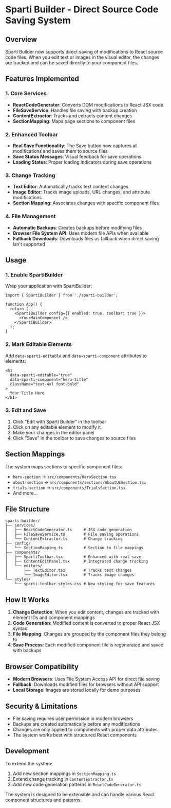 # Sparti Builder - Direct Source Code Saving System

## Overview

Sparti Builder now supports direct saving of modifications to React source code files. When you edit text or images in the visual editor, the changes are tracked and can be saved directly to your component files.

## Features Implemented

### 1. Core Services

- **ReactCodeGenerator**: Converts DOM modifications to React JSX code
- **FileSaveService**: Handles file saving with backup creation
- **ContentExtractor**: Tracks and extracts content changes
- **SectionMapping**: Maps page sections to component files

### 2. Enhanced Toolbar

- **Real Save Functionality**: The Save button now captures all modifications and saves them to source files
- **Save Status Messages**: Visual feedback for save operations
- **Loading States**: Proper loading indicators during save operations

### 3. Change Tracking

- **Text Editor**: Automatically tracks text content changes
- **Image Editor**: Tracks image uploads, URL changes, and attribute modifications
- **Section Mapping**: Associates changes with specific component files

### 4. File Management

- **Automatic Backups**: Creates backups before modifying files
- **Browser File System API**: Uses modern file APIs when available
- **Fallback Downloads**: Downloads files as fallback when direct saving isn't supported

## Usage

### 1. Enable SpartiBuilder

Wrap your application with SpartiBuilder:

```tsx
import { SpartiBuilder } from './sparti-builder';

function App() {
  return (
    <SpartiBuilder config={{ enabled: true, toolbar: true }}>
      <YourMainComponent />
    </SpartiBuilder>
  );
}
```

### 2. Mark Editable Elements

Add `data-sparti-editable` and `data-sparti-component` attributes to elements:

```tsx
<h1 
  data-sparti-editable="true"
  data-sparti-component="hero-title"
  className="text-4xl font-bold"
>
  Your Title Here
</h1>
```

### 3. Edit and Save

1. Click "Edit with Sparti Builder" in the toolbar
2. Click on any editable element to modify it
3. Make your changes in the editor panel
4. Click "Save" in the toolbar to save changes to source files

## Section Mappings

The system maps sections to specific component files:

- `hero-section` → `src/components/HeroSection.tsx`
- `about-section` → `src/components/sections/AboutUsSection.tsx`
- `trials-section` → `src/components/TrialsSection.tsx`
- And more...

## File Structure

```
sparti-builder/
├── services/
│   ├── ReactCodeGenerator.ts     # JSX code generation
│   ├── FileSaveService.ts        # File saving operations
│   └── ContentExtractor.ts       # Change tracking
├── config/
│   └── SectionMapping.ts         # Section to file mappings
├── components/
│   ├── SpartiToolbar.tsx         # Enhanced with real save
│   ├── ContentEditPanel.tsx      # Integrated change tracking
│   └── editors/
│       ├── TextEditor.tsx        # Tracks text changes
│       └── ImageEditor.tsx       # Tracks image changes
└── styles/
    └── sparti-toolbar-styles.css # New styling for save features
```

## How It Works

1. **Change Detection**: When you edit content, changes are tracked with element IDs and component mappings
2. **Code Generation**: Modified content is converted to proper React JSX syntax
3. **File Mapping**: Changes are grouped by the component files they belong to
4. **Save Process**: Each modified component file is regenerated and saved with backups

## Browser Compatibility

- **Modern Browsers**: Uses File System Access API for direct file saving
- **Fallback**: Downloads modified files for browsers without API support
- **Local Storage**: Images are stored locally for demo purposes

## Security & Limitations

- File saving requires user permission in modern browsers
- Backups are created automatically before any modifications
- Changes are only applied to components with proper data attributes
- The system works best with structured React components

## Development

To extend the system:

1. Add new section mappings in `SectionMapping.ts`
2. Extend change tracking in `ContentExtractor.ts`
3. Add new code generation patterns in `ReactCodeGenerator.ts`

The system is designed to be extensible and can handle various React component structures and patterns.
